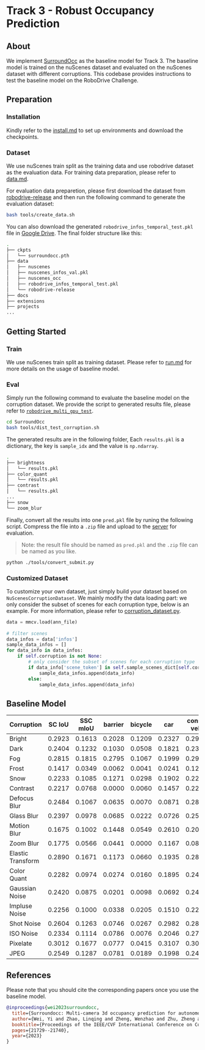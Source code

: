 # Track 3 - Robust Occupancy Prediction

## About

We implement [SurroundOcc](https://arxiv.org/abs/2303.09551) as the baseline model for Track 3. The baseline model is trained on the nuScenes dataset and evaluated on the nuScenes dataset with different corruptions. This codebase provides instructions to test the baseline model on the RoboDrive Challenge.

## Preparation

### Installation

Kindly refer to the [install.md](./SurroundOcc/docs/install.md) to set up environments and download the checkpoints. 

### Dataset

We use nuScenes train split as the training data and use robodrive dataset as the evaluation data. For training data preparation, please refer to [data.md](./SurroundOcc/docs/data.md). 

For evaluation data preparetion, please first download the dataset from [robodrive-release](https://drive.google.com/file/d/1FEiBlX9SV69DEaHVfpKcWjkTZQAVSfvw/view?usp=drive_link) and then run the following command to generate the evaluation dataset:

```bash
bash tools/create_data.sh
```

You can also download the generated `robodrive_infos_temporal_test.pkl` file in [Google Drive](https://drive.google.com/drive/folders/1oIIK7ZaIB02-rkbBG84lt3n0bjtQ7Er4?usp=drive_link). The final folder structure like this:

```bash
.
├── ckpts
│   └── surroundocc.pth
├── data
│   ├── nuscenes
│   ├── nuscenes_infos_val.pkl
│   ├── nuscenes_occ
│   ├── robodrive_infos_temporal_test.pkl
│   └── robodrive-release
├── docs
├── extensions
├── projects
...
```

## Getting Started

### Train

We use nuScenes train split as training dataset. Please refer to [run.md](occupancy/SurroundOcc/docs/run.md) for more details on the usage of baseline model.

### Eval

Simply run the following command to evaluate the baseline model on the corruption dataset. We provide the script to generated results file, please refer to [`robodrive_multi_gpu_test`](./SurroundOcc/projects/mmdet3d_plugin/surroundocc/apis/test.py#L110).

```bash
cd SurroundOcc
bash tools/dist_test_corruption.sh
```

The generated results are in the following folder, Each `results.pkl` is a dictionary, the key is `sample_idx` and the value is `np.ndarray`.

```bash
.
├── brightness
│   └── results.pkl
├── color_quant
│   └── results.pkl
├── contrast
│   └── results.pkl
...
├── snow
└── zoom_blur
```

Finally, convert all the results into one `pred.pkl` file by runing the following script. Compress the file into a `.zip` file and upload to the [server](https://codalab.lisn.upsaclay.fr/competitions/17063) for evaluation. 

> Note: the result file should be named as `pred.pkl` and the `.zip` file can be named as you like.

```bash
python ./tools/convert_submit.py
``` 



### Customized Dataset

To customize your own dataset, just simply build your dataset based on `NuScenesCorruptionDataset`. We mainly modify the data loading part: we only consider the subset of scenes for each corruption type, below is an example. For more information, please refer to [corruption_dataset.py](./SurroundOcc/projects/mmdet3d_plugin/datasets/corruption_dataset.py).

```python
data = mmcv.load(ann_file)
        
# filter scenes
data_infos = data['infos']
sample_data_infos = []
for data_info in data_infos:
    if self.corruption is not None:
        # only consider the subset of scenes for each corruption type
        if data_info['scene_token'] in self.sample_scenes_dict[self.corruption]:
            sample_data_infos.append(data_info)
        else:
            sample_data_infos.append(data_info)
```


## Baseline Model

| Corruption        | SC IoU | SSC mIoU | barrier | bicycle | car    | const. veh | motorcycle | pedestrain | traffic cone | trailer | trunk | drive. suf | other flat | sidewalk | terrian | manmade | vegetation |
| ----------------- | ------ | -------- | ------- | ------- | ------ | ---------- | ---------- | ---------- | ------------ | ------- | ----- | ---------- | ---------- | -------- | ------- | ------- | ---------- |
| Bright | 0.2923 | 0.1613 | 0.2028 | 0.1209 | 0.2327 | 0.2937 | 0.0096 | 0.1923 | 0.1173 | 0.0766 | 0.0000 | 0.2356 | 0.3451 | 0.0438 | 0.1908 | 0.2145 | 0.1083 |
| Dark | 0.2404 | 0.1232 | 0.1030 | 0.0508 | 0.1821 | 0.2305 | 0.0591 | 0.0843 | 0.0294 | 0.0583 | 0.1201 | 0.1846 | 0.2859 | 0.1057 | 0.1503 | 0.1247 | 0.0802 |
| Fog | 0.2815 | 0.1815 | 0.2795 | 0.1067 | 0.1999 | 0.2944 | 0.0536 | 0.1204 | 0.1478 | 0.0803 | 0.1692 | 0.2228 | 0.3258 | 0.2652 | 0.1817 | 0.1876 | 0.1029 |
| Frost | 0.1417 | 0.0349 | 0.0062 | 0.0041 | 0.0241 | 0.1240 | 0.0002 | 0.0037 | 0.0111 | 0.0196 | 0.0052 | 0.0438 | 0.1365 | 0.0118 | 0.0241 | 0.0314 | 0.0373 |
| Snow | 0.2233 | 0.1085 | 0.1271 | 0.0298 | 0.1902 | 0.2272 | 0.0469 | 0.0149 | 0.0595 | 0.0913 | 0.0233 | 0.1110 | 0.2780 | 0.1520 | 0.1107 | 0.0935 | 0.0606 |
| Contrast | 0.2217 | 0.0768 | 0.0000 | 0.0060 | 0.1457 | 0.2217 | 0.0000 | 0.0237 | 0.0511 | 0.0020 | 0.0000 | 0.1725 | 0.2534 | 0.0174 | 0.1069 | 0.0518 | 0.0650 |
| Defocus Blur | 0.2484 | 0.1067 | 0.0635 | 0.0070 | 0.0871 | 0.2857 | 0.0660 | 0.0307 | 0.0494 | 0.0155 | 0.0279 | 0.1546 | 0.2901 | 0.1083 | 0.1811 | 0.0978 | 0.0994 |
| Glass Blur | 0.2397 | 0.0978 | 0.0685 | 0.0222 | 0.0726 | 0.2577 | 0.0018 | 0.0079 | 0.0477 | 0.0677 | 0.0394 | 0.1171 | 0.2793 | 0.1006 | 0.1704 | 0.1257 | 0.0820 |
| Motion Blur | 0.1675 | 0.1002 | 0.1448 | 0.0549 | 0.2610 | 0.2073 | 0.0092 | 0.0270 | 0.0685 | 0.0541 | 0.0000 | 0.1628 | 0.2161 | 0.1223 | 0.0791 | 0.0706 | 0.0528 |
| Zoom Blur | 0.1775 | 0.0566 | 0.0441 | 0.0000 | 0.1167 | 0.0855 | 0.0085 | 0.0008 | 0.0103 | 0.0043 | 0.0265 | 0.0616 | 0.2267 | 0.0400 | 0.0871 | 0.0702 | 0.0637 |
| Elastic Transform | 0.2890 | 0.1671 | 0.1173 | 0.0660 | 0.1935 | 0.2881 | 0.0601 | 0.0506 | 0.1180 | 0.0913 | 0.1838 | 0.2277 | 0.3395 | 0.2026 | 0.2208 | 0.1694 | 0.1239 |
| Color Quant | 0.2282 | 0.0974 | 0.0274 | 0.0160 | 0.1895 | 0.2417 | 0.0032 | 0.0195 | 0.0481 | 0.0238 | 0.0551 | 0.1456 | 0.2725 | 0.1350 | 0.1460 | 0.0428 | 0.0849 |
| Gaussian Noise | 0.2420 | 0.0875 | 0.0201 | 0.0098 | 0.0692 | 0.2420 | 0.0334 | 0.0448 | 0.0248 | 0.0218 | 0.0267 | 0.1075 | 0.2735 | 0.0344 | 0.1719 | 0.0904 | 0.0987 |
| Impluse Noise | 0.2256 | 0.1000 | 0.0338 | 0.0205 | 0.1510 | 0.2209 | 0.0166 | 0.0350 | 0.0399 | 0.0266 | 0.0838 | 0.1580 | 0.2376 | 0.1008 | 0.1621 | 0.0863 | 0.0897 |
| Shot Noise | 0.2604 | 0.1263 | 0.0746 | 0.0267 | 0.2982 | 0.2810 | 0.0694 | 0.0506 | 0.0400 | 0.0210 | 0.0973 | 0.1150 | 0.3019 | 0.1424 | 0.1828 | 0.0767 | 0.0988 |
| ISO Noise | 0.2334 | 0.1114 | 0.0786 | 0.0076 | 0.2046 | 0.2726 | 0.0891 | 0.0169 | 0.0294 | 0.0223 | 0.0271 | 0.1519 | 0.2580 | 0.1207 | 0.1684 | 0.0865 | 0.0855 |
| Pixelate | 0.3012 | 0.1677 | 0.0777 | 0.0415 | 0.3107 | 0.3057 | 0.0879 | 0.1745 | 0.0428 | 0.0518 | 0.0559 | 0.1871 | 0.3377 | 0.2475 | 0.2573 | 0.1448 | 0.1462 |
| JPEG | 0.2549 | 0.1287 | 0.0781 | 0.0189 | 0.1998 | 0.2455 | 0.0932 | 0.1151 | 0.0686 | 0.0530 | 0.1465 | 0.1369 | 0.2963 | 0.1495 | 0.1814 | 0.1052 | 0.0784 |

## References

Please note that you should cite the corresponding papers once you use the baseline model.
```bibtex
@inproceedings{wei2023surroundocc,
  title={Surroundocc: Multi-camera 3d occupancy prediction for autonomous driving},
  author={Wei, Yi and Zhao, Linqing and Zheng, Wenzhao and Zhu, Zheng and Zhou, Jie and Lu, Jiwen},
  booktitle={Proceedings of the IEEE/CVF International Conference on Computer Vision},
  pages={21729--21740},
  year={2023}
}
```